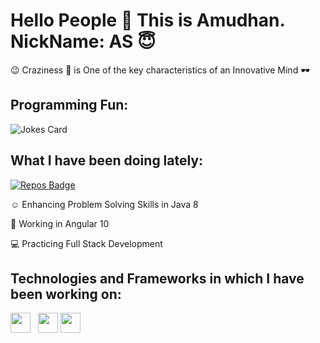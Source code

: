 # Hello People :handshake: This is Amudhan. NickName: AS 😇

😉 Craziness :zany_face: is One of the key characteristics of an Innovative Mind :dark_sunglasses:

## Programming Fun:
![Jokes Card](https://readme-jokes.vercel.app/api)

## What I have been doing lately:

[![Repos Badge](https://badges.pufler.dev/repos/AS-2K20)](https://badges.pufler.dev)

:relaxed: Enhancing Problem Solving Skills in Java 8

🤠 Working in Angular 10

:computer: Practicing Full Stack Development 

## Technologies and Frameworks in which I have been working on:

<img height="32" width="32" src="https://cdn.svgporn.com/logos/javascript.svg" />&nbsp;&nbsp;&nbsp;<img height="32" width="32" src="https://cdn.svgporn.com/logos/angular-icon.svg" /> <img height="32" width="32" src="https://cdn.svgporn.com/logos/java.svg" />


<!--
**AS-2K20/AS-2K20** is a ✨ _special_ ✨ repository because its `README.md` (this file) appears on your GitHub profile.

Here are some ideas to get you started:

- 🔭 I’m currently working on Angular and Java 8
- 🌱 I’m currently learning Full Stack Development
- 👯 I’m looking to collaborate on ...
- 🤔 I’m looking for help with ...
- 💬 Ask me about ...
- 📫 How to reach me: 
- 😄 Pronouns: ...
- ⚡ Fun fact: Craziness :zany_face: is one of the by-products of Innovation :dark_sunglasses:
-->
